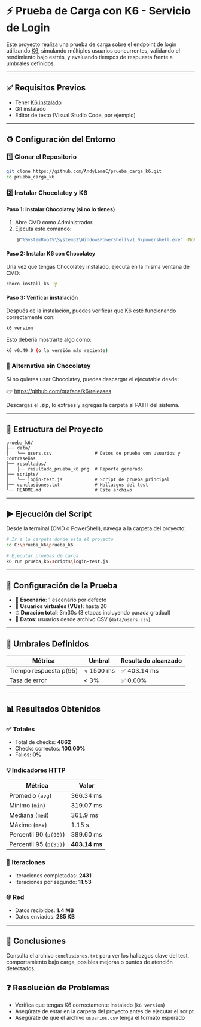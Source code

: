 # ⚡ Prueba de Carga con K6 - Servicio de Login

Este proyecto realiza una prueba de carga sobre el endpoint de login utilizando [K6](https://k6.io/), simulando múltiples usuarios concurrentes, validando el rendimiento bajo estrés, y evaluando tiempos de respuesta frente a umbrales definidos.

---

## ✅ Requisitos Previos

- Tener [K6 instalado](https://k6.io/docs/getting-started/installation/)
- Git instalado
- Editor de texto (Visual Studio Code, por ejemplo)

---
## ⚙️ Configuración del Entorno

### 1️⃣ Clonar el Repositorio

```bash
git clone https://github.com/AndyLemaC/prueba_carga_k6.git
cd prueba_carga_k6
```

### 2️⃣ Instalar Chocolatey y K6
    
#### Paso 1: Instalar Chocolatey (si no lo tienes)
1. Abre CMD como Administrador.
2. Ejecuta este comando:

```bash
    @"%SystemRoot%\System32\WindowsPowerShell\v1.0\powershell.exe" -NoProfile -InputFormat None -ExecutionPolicy Bypass -Command "Set-ExecutionPolicy Bypass -Scope Process -Force; [System.Net.ServicePointManager]::SecurityProtocol = 'Tls12'; iex ((New-Object System.Net.WebClient).DownloadString('https://community.chocolatey.org/install.ps1'))" && SET "PATH=%PATH%;%ALLUSERSPROFILE%\chocolatey\bin"

```
#### Paso 2: Instalar K6 con Chocolatey
Una vez que tengas Chocolatey instalado, ejecuta en la misma ventana de CMD:

```bash
choco install k6 -y

```

#### Paso 3: Verificar instalación
Después de la instalación, puedes verificar que K6 esté funcionando correctamente con:

```bash
k6 version
```
Esto debería mostrarte algo como:

```bash
k6 v0.49.0 (o la versión más reciente)
```

### 🔁 Alternativa sin Chocolatey

Si no quieres usar Chocolatey, puedes descargar el ejecutable desde:

👉 https://github.com/grafana/k6/releases

Descargas el .zip, lo extraes y agregas la carpeta al PATH del sistema.

---
## 📁 Estructura del Proyecto

```
prueba_k6/
├── data/
│   └── users.csv                # Datos de prueba con usuarios y contraseñas
├── resultados/
│   ├── resultado_prueba_k6.png  # Reporte generado                
├── scripts/
│   └── login-test.js            # Script de prueba principal
├── conclusiones.txt             # Hallazgos del test
└── README.md                    # Este archivo
```

---

## ▶️ Ejecución del Script

Desde la terminal (CMD o PowerShell), navega a la carpeta del proyecto:

```bash
# Ir a la carpeta donde esta el proyecto
cd C:\prueba_k6\prueba_k6

# Ejecutar pruebas de carga
k6 run prueba_k6\scripts\login-test.js
```

---

## 🔧 Configuración de la Prueba

- 🔁 **Escenario**: 1 escenario por defecto
- 👥 **Usuarios virtuales (VUs)**: hasta 20
- ⏱ **Duración total**: 3m30s (3 etapas incluyendo parada gradual)
- 📄 **Datos**: usuarios desde archivo CSV (`data/users.csv`)

---

## 🎯 Umbrales Definidos

| Métrica               | Umbral                  | Resultado alcanzado |
|-----------------------|--------------------------|----------------------|
| Tiempo respuesta p(95) | < 1500 ms               | ✅ 403.14 ms         |
| Tasa de error         | < 3%                    | ✅ 0.00%             |

---

## 📊 Resultados Obtenidos

### ✅ Totales

- Total de checks: **4862**
- Checks correctos: **100.00%**
- Fallos: **0%**

### 💡 Indicadores HTTP

| Métrica                  | Valor                   |
|--------------------------|-------------------------|
| Promedio (`avg`)         | 366.34 ms               |
| Mínimo (`min`)           | 319.07 ms               |
| Mediana (`med`)          | 361.9 ms                |
| Máximo (`max`)           | 1.15 s                  |
| Percentil 90 (`p(90)`)   | 389.60 ms               |
| Percentil 95 (`p(95)`)   | **403.14 ms**           |

### 🔁 Iteraciones

- Iteraciones completadas: **2431**
- Iteraciones por segundo: **11.53**

### 🌐 Red

- Datos recibidos: **1.4 MB**
- Datos enviados: **285 KB**

---

## 📌 Conclusiones

Consulta el archivo `conclusiones.txt` para ver los hallazgos clave del test, comportamiento bajo carga, posibles mejoras o puntos de atención detectados.

## ❓ Resolución de Problemas

- Verifica que tengas K6 correctamente instalado (`k6 version`)
- Asegúrate de estar en la carpeta del proyecto antes de ejecutar el script
- Asegúrate de que el archivo `usuarios.csv` tenga el formato esperado
